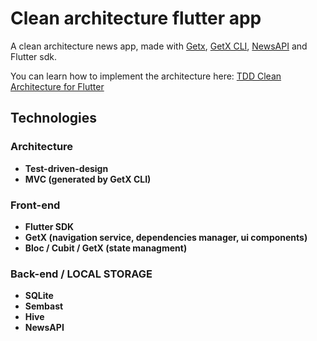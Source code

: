 # Clean architecture flutter app

A clean architecture news app, made with [Getx](https://pub.dev/packages/get), [GetX CLI](https://pub.dev/packages/get_cli), [NewsAPI](https://newsapi.org/) and Flutter sdk.

You can learn how to implement the architecture here: [TDD Clean Architecture for Flutter](https://github.com/ResoCoder/flutter-tdd-clean-architecture-course)

## Technologies
 
### Architecture
- **Test-driven-design**
- **MVC (generated by GetX CLI)**

### Front-end
- **Flutter SDK**
- **GetX (navigation service, dependencies manager, ui components)**
- **Bloc / Cubit / GetX (state managment)**

### Back-end / LOCAL STORAGE
- **SQLite**
- **Sembast**
- **Hive**
- **NewsAPI** 
